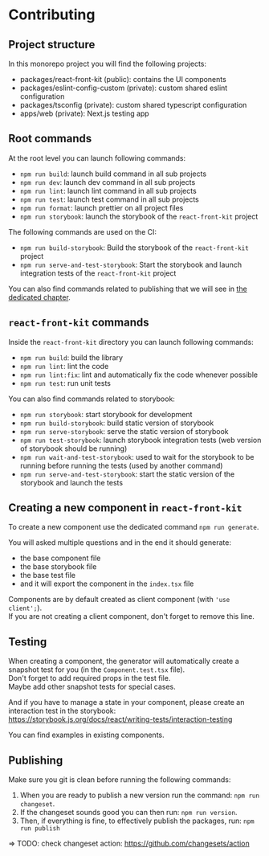 # Contributing

## Project structure

In this monorepo project you will find the following projects:

- packages/react-front-kit (public): contains the UI components
- packages/eslint-config-custom (private): custom shared eslint configuration
- packages/tsconfig (private): custom shared typescript configuration
- apps/web (private): Next.js testing app

## Root commands

At the root level you can launch following commands:

- `npm run build`: launch build command in all sub projects
- `npm run dev`: launch dev command in all sub projects
- `npm run lint`: launch lint command in all sub projects
- `npm run test`: launch test command in all sub projects
- `npm run format`: launch prettier on all project files
- `npm run storybook`: launch the storybook of the `react-front-kit` project

The following commands are used on the CI:

- `npm run build-storybook`: Build the storybook of the `react-front-kit` project
- `npm run serve-and-test-storybook`: Start the storybook and launch integration tests of the `react-front-kit` project

You can also find commands related to publishing that we will see in [the dedicated chapter](#publishing).

## `react-front-kit` commands

Inside the `react-front-kit` directory you can launch following commands:

- `npm run build`: build the library
- `npm run lint`: lint the code
- `npm run lint:fix`: lint and automatically fix the code whenever possible
- `npm run test`: run unit tests

You can also find commands related to storybook:

- `npm run storybook`: start storybook for development
- `npm run build-storybook`: build static version of storybook
- `npm run serve-storybook`: serve the static version of storybook
- `npm run test-storybook`: launch storybook integration tests (web version of storybook should be running)
- `npm run wait-and-test-storybook`: used to wait for the storybook to be running before running the tests (used by another command)
- `npm run serve-and-test-storybook`: start the static version of the storybook and launch the tests

## Creating a new component in `react-front-kit`

To create a new component use the dedicated command `npm run generate`.

You will asked multiple questions and in the end it should generate:

- the base component file
- the base storybook file
- the base test file
- and it will export the component in the `index.tsx` file

Components are by default created as client component (with `'use client';`).  
If you are not creating a client component, don't forget to remove this line.

## Testing

When creating a component, the generator will automatically create a snapshot test for you (in the `Component.test.tsx` file).  
Don't forget to add required props in the test file.  
Maybe add other snapshot tests for special cases.

And if you have to manage a state in your component, please create an interaction test in the storybook: https://storybook.js.org/docs/react/writing-tests/interaction-testing

You can find examples in existing components.

## Publishing

Make sure you git is clean before running the following commands:

1. When you are ready to publish a new version run the command: `npm run changeset`.
2. If the changeset sounds good you can then run: `npm run version`.
3. Then, if everything is fine, to effectively publish the packages, run: `npm run publish`

=> TODO: check changeset action: https://github.com/changesets/action
